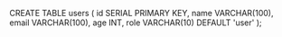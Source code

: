 CREATE TABLE users (
id SERIAL PRIMARY KEY,
name VARCHAR(100),
email VARCHAR(100),
age INT,
role VARCHAR(10) DEFAULT 'user'
);
